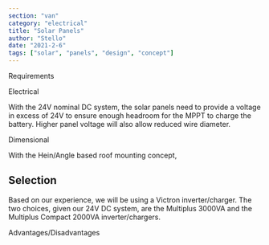 ```yaml
---
section: "van"
category: "electrical"
title: "Solar Panels"
author: "Stello"
date: "2021-2-6"
tags: ["solar", "panels", "design", "concept"]
---
```


Requirements

Electrical

With the 24V nominal DC system, the solar panels need to provide a voltage in excess of 24V to ensure enough headroom for the MPPT to charge the battery.  Higher panel voltage will also allow reduced wire diameter.

Dimensional

With the Hein/Angle based roof mounting concept, 

## Selection

Based on our experience, we will be using a Victron inverter/charger.  The two choices, given our 24V DC system, are the Multiplus 3000VA  and the Multiplus Compact 2000VA inverter/chargers.

Advantages/Disadvantages